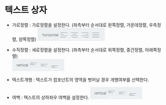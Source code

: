 # 텍스트 상자  

  - 가로정렬 : 가로정렬을 설정한다. (좌측부터 순서대로 왼쪽정렬, 가운데정렬, 우측정렬, 양쪽정렬) 
  ![align-horizontal] 
  
  - 수직정렬 : 세로정렬을 설정한다. (좌측부터 순서대로 위쪽정렬, 중간정렬, 아래쪽정렬)  
  ![align-vertical]
  
  - 텍스트개행 : 텍스트가 컴포넌트의 영역을 벗어날 경우 개행여부를 선택한다.  

  - 여백 : 텍스트의 상하좌우 여백을 설정한다.
  ![align-vertical]


[align-horizontal]: ../images/common-property-text-align-horizontal.png

[align-vertical]: ../images/common-property-text-align-vertical.png

[text-margin]: ../images/common-property-text-margin.png
